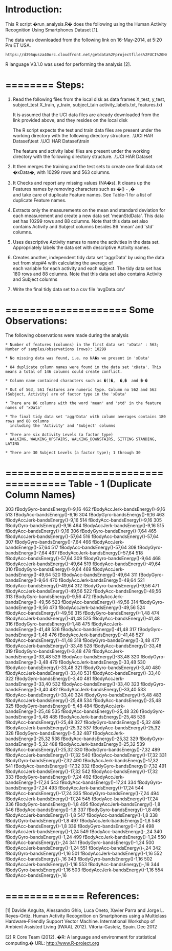 


 Introduction:
 =============
This R script �run_analysis.R� does the following using the Human Activity Recognition Using Smartphones Dataset [1].

The data was downloaded from the following link on 16-May-2014, at 5:20 Pm ET USA.

    https://d396qusza40orc.cloudfront.net/getdata%2Fprojectfiles%2FUCI%20HAR%20Dataset.zip 

R language V3.1.0 was used for performing the analysis [2].

========
 Steps:
========
1. Read the following files from the local disk as data frames
	X_test, y_test, subject_test
	X_train, y_train, subject_tain
	activity_labels.txt, features.txt

   It is assumed that the UCI data files are already downloaded from the link provided above, and they resides on the   local disk

   The R script expects the test and train data files are present under the working directory with the following directory structure.
	.\UCI HAR Dataset\test
	.\UCI HAR Dataset\train

   The feature and activity label files are present under the working directory with the following directory structure.
	.\UCI HAR Dataset

2. It then merges the training and the test sets to create one final data set �xData�, with 10299 rows and 563 columns.

3. It Checks and report any missing values (NA�s). It cleans up the Features names by removing characters such as �() -  ,�  
   and take care of duplicate Feature names. See Table-1 for a list of duplicate Feature names.

4. Extracts only the measurements on the mean and standard deviation for each measurement and create a new data set 'meanStdData'. 
   This data set has 10299 rows and 88 columns. Note that this data set also contains Activity and Subject columns besides 
   86 'mean' and 'std' columns. 

5. Uses descriptive Activity names to name the activities in the data set. Appropriately labels the data set with descriptive 
   Activity names. 

6. Creates another, independent tidy data set 'aggrData' by using the data set from step#4 with calculating the average of  
   each variable for each activity and each subject. The tidy data set has 180 rows and 88 columns. Note that this data set also
   contains Activity and Subject columns

7. Write the final tidy data set to a csv file 'avgData.csv'


====================
 Some Observations: 
====================

The following observations were made during the analysis

    * Number of features (columns) in the first data set 'xData' : 563;  Number of samples/observations (rows): 10299

    * No missing data was found, i.e. no NA�s we present in 'xData' 

    * 84 duplicate column names were found in the data set 'xData'. This means a total of 146 columns could create conflict.

    * Column name contained characters such as �()�,  �,�  and �-�

    * Out of 563, 561 features are numeric type. Column no 562 and 563 (Subject, Activity) are of factor type in the 'xData'

    * There are 86 columns with the word 'mean' and 'std' in the feature names of 'xData'

    * The final tidy data set 'aggrData' with column averages contains 180 rows and 88 columns 
      including the 'Activity' and 'Subject' columns

    * There are six Activity Levels (a factor type)
      WALKING, WALKING_UPSTAIRS, WALKING_DOWNSTAIRS, SITTING STANDING, LAYING

    * There are 30 Subject Levels (a factor type); 1 through 30


====================================
 Table - 1 (Duplicate Column Names) 
====================================

303 fBodyGyro-bandsEnergy()-9,16  462 fBodyAccJerk-bandsEnergy()-9,16   513 fBodyAcc-bandsEnergy()-9,16
304 fBodyGyro-bandsEnergy()-9,16  463 fBodyAccJerk-bandsEnergy()-9,16   514 fBodyAcc-bandsEnergy()-9,16
305 fBodyGyro-bandsEnergy()-9,16  464 fBodyAccJerk-bandsEnergy()-9,16   515 fBodyAcc-bandsEnergy()-9,16
306 fBodyGyro-bandsEnergy()-7,64  465 fBodyAccJerk-bandsEnergy()-57,64	516 fBodyAcc-bandsEnergy()-57,64
307 fBodyGyro-bandsEnergy()-7,64  466 fBodyAccJerk-bandsEnergy()-57,64	517 fBodyAcc-bandsEnergy()-57,64
308 fBodyGyro-bandsEnergy()-7,64  467 fBodyAccJerk-bandsEnergy()-57,64	518 fBodyAcc-bandsEnergy()-57,64
309 fBodyGyro-bandsEnergy()-9,64  468 fBodyAccJerk-bandsEnergy()-49,64	519 fBodyAcc-bandsEnergy()-49,64
310 fBodyGyro-bandsEnergy()-9,64  469 fBodyAccJerk-bandsEnergy()-49,64	520 fBodyAcc-bandsEnergy()-49,64
311 fBodyGyro-bandsEnergy()-9,64  470 fBodyAccJerk-bandsEnergy()-49,64	521 fBodyAcc-bandsEnergy()-49,64
312 fBodyGyro-bandsEnergy()-9,56  471 fBodyAccJerk-bandsEnergy()-49,56	522 fBodyAcc-bandsEnergy()-49,56
313 fBodyGyro-bandsEnergy()-9,56  472 fBodyAccJerk-bandsEnergy()-49,56	523 fBodyAcc-bandsEnergy()-49,56
314 fBodyGyro-bandsEnergy()-9,56  473 fBodyAccJerk-bandsEnergy()-49,56	524 fBodyAcc-bandsEnergy()-49,56
315 fBodyGyro-bandsEnergy()-1,48  474 fBodyAccJerk-bandsEnergy()-41,48	525 fBodyAcc-bandsEnergy()-41,48
316 fBodyGyro-bandsEnergy()-1,48  475 fBodyAccJerk-bandsEnergy()-41,48	526 fBodyAcc-bandsEnergy()-41,48
317 fBodyGyro-bandsEnergy()-1,48  476 fBodyAccJerk-bandsEnergy()-41,48	527 fBodyAcc-bandsEnergy()-41,48
318 fBodyGyro-bandsEnergy()-3,48  477 fBodyAccJerk-bandsEnergy()-33,48	528 fBodyAcc-bandsEnergy()-33,48
319 fBodyGyro-bandsEnergy()-3,48  478 fBodyAccJerk-bandsEnergy()-33,48	529 fBodyAcc-bandsEnergy()-33,48
320 fBodyGyro-bandsEnergy()-3,48  479 fBodyAccJerk-bandsEnergy()-33,48	530 fBodyAcc-bandsEnergy()-33,48
321 fBodyGyro-bandsEnergy()-3,40  480 fBodyAccJerk-bandsEnergy()-33,40	531 fBodyAcc-bandsEnergy()-33,40
322 fBodyGyro-bandsEnergy()-3,40  481 fBodyAccJerk-bandsEnergy()-33,40	532 fBodyAcc-bandsEnergy()-33,40
323 fBodyGyro-bandsEnergy()-3,40  482 fBodyAccJerk-bandsEnergy()-33,40	533 fBodyAcc-bandsEnergy()-33,40
324 fBodyGyro-bandsEnergy()-5,48  483 fBodyAccJerk-bandsEnergy()-25,48	534 fBodyAcc-bandsEnergy()-25,48
325 fBodyGyro-bandsEnergy()-5,48  484 fBodyAccJerk-bandsEnergy()-25,48	535 fBodyAcc-bandsEnergy()-25,48
326 fBodyGyro-bandsEnergy()-5,48  485 fBodyAccJerk-bandsEnergy()-25,48	536 fBodyAcc-bandsEnergy()-25,48
327 fBodyGyro-bandsEnergy()-5,32  486 fBodyAccJerk-bandsEnergy()-25,32	537 fBodyAcc-bandsEnergy()-25,32
328 fBodyGyro-bandsEnergy()-5,32  487 fBodyAccJerk-bandsEnergy()-25,32	538 fBodyAcc-bandsEnergy()-25,32
329 fBodyGyro-bandsEnergy()-5,32  488 fBodyAccJerk-bandsEnergy()-25,32	539 fBodyAcc-bandsEnergy()-25,32
330 fBodyGyro-bandsEnergy()-7,32  489 fBodyAccJerk-bandsEnergy()-17,32	540 fBodyAcc-bandsEnergy()-17,32
331 fBodyGyro-bandsEnergy()-7,32  490 fBodyAccJerk-bandsEnergy()-17,32	541 fBodyAcc-bandsEnergy()-17,32
332 fBodyGyro-bandsEnergy()-7,32  491 fBodyAccJerk-bandsEnergy()-17,32	542 fBodyAcc-bandsEnergy()-17,32
333 fBodyGyro-bandsEnergy()-7,24  492 fBodyAccJerk-bandsEnergy()-17,24	543 fBodyAcc-bandsEnergy()-17,24
334 fBodyGyro-bandsEnergy()-7,24  493 fBodyAccJerk-bandsEnergy()-17,24	544 fBodyAcc-bandsEnergy()-17,24
335 fBodyGyro-bandsEnergy()-7,24  494 fBodyAccJerk-bandsEnergy()-17,24  545 fBodyAcc-bandsEnergy()-17,24
336 fBodyGyro-bandsEnergy()-1,8	  495 fBodyAccJerk-bandsEnergy()-1,8    546 fBodyAcc-bandsEnergy()-1,8
337 fBodyGyro-bandsEnergy()-1,8   496 fBodyAccJerk-bandsEnergy()-1,8    547 fBodyAcc-bandsEnergy()-1,8
338 fBodyGyro-bandsEnergy()-1,8	  497 fBodyAccJerk-bandsEnergy()-1,8    548 fBodyAcc-bandsEnergy()-1,8
339 fBodyGyro-bandsEnergy()-1,24  498 fBodyAccJerk-bandsEnergy()-1,24   549 fBodyAcc-bandsEnergy()-,24
340 fBodyGyro-bandsEnergy()-1,24  499 fBodyAccJerk-bandsEnergy()-1,24   550 fBodyAcc-bandsEnergy()-,24
341 fBodyGyro-bandsEnergy()-1,24  500 fBodyAccJerk-bandsEnergy()-1,24   551 fBodyAcc-bandsEnergy()-,24
342 fBodyGyro-bandsEnergy()-1,16  501 fBodyAccJerk-bandsEnergy()-1,16   552 fBodyAcc-bandsEnergy()-,16
343 fBodyGyro-bandsEnergy()-1,16  502 fBodyAccJerk-bandsEnergy()-1,16   553 fBodyAcc-bandsEnergy()-,16
344 fBodyGyro-bandsEnergy()-1,16  503 fBodyAccJerk-bandsEnergy()-1,16   554 fBodyAcc-bandsEnergy()-,16


=============
 References:
=============
[1] Davide Anguita, Alessandro Ghio, Luca Oneto, Xavier Parra and Jorge L. Reyes-Ortiz. Human Activity Recognition on Smartphones using a Multiclass Hardware-Friendly Support Vector Machine. International Workshop of Ambient Assisted Living (IWAAL 2012). Vitoria-Gasteiz, Spain. Dec 2012

[2] R Core Team (2012). �R: A language and environment for statistical computing.� URL: http://www.R-project.org
